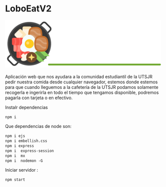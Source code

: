 # LoboEatV2
<img id="logo" src="/web/Img/loboeat1.svg" alt="Logo"><br><br>
Aplicación web que nos ayudara a la comunidad estudiantil de la UTSJR pedir nuestra comida desde cualquier navegador, estemos donde estemos para que cuando lleguemos a la cafetería de la UTSJR podamos solamente recogerla e ingerirla en todo el tiempo que tengamos disponible, podremos pagarla con tarjeta o en efectivo.

Instalr dependencias 
``` terminal
npm i 
```
Que dependencias de node son:
``` terminal
npm i ejs
npm i embellish.css
npm i express
npm i  express-session
npm i  mx
npm i  nodemon -G
```
Iniciar servidor :
``` terminal
npm start
```
